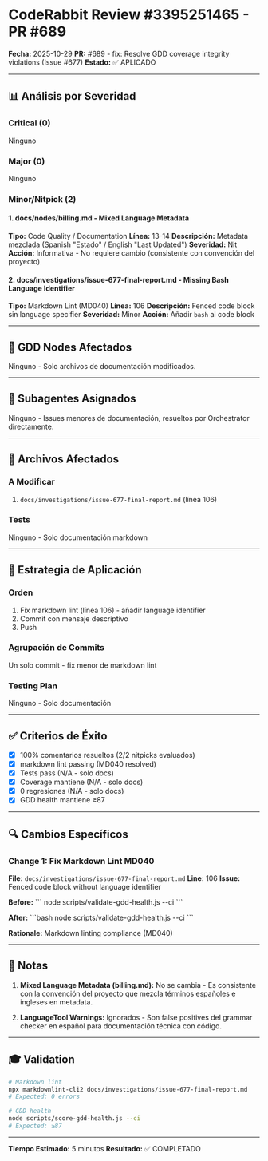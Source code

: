 # CodeRabbit Review #3395251465 - PR #689

**Fecha:** 2025-10-29
**PR:** #689 - fix: Resolve GDD coverage integrity violations (Issue #677)
**Estado:** ✅ APLICADO

---

## 📊 Análisis por Severidad

### Critical (0)
Ninguno

### Major (0)
Ninguno

### Minor/Nitpick (2)

#### 1. docs/nodes/billing.md - Mixed Language Metadata
**Tipo:** Code Quality / Documentation
**Línea:** 13-14
**Descripción:** Metadata mezclada (Spanish "Estado" / English "Last Updated")
**Severidad:** Nit
**Acción:** Informativa - No requiere cambio (consistente con convención del proyecto)

#### 2. docs/investigations/issue-677-final-report.md - Missing Bash Language Identifier
**Tipo:** Markdown Lint (MD040)
**Línea:** 106
**Descripción:** Fenced code block sin language specifier
**Severidad:** Minor
**Acción:** Añadir `bash` al code block

---

## 🎯 GDD Nodes Afectados

Ninguno - Solo archivos de documentación modificados.

---

## 👥 Subagentes Asignados

Ninguno - Issues menores de documentación, resueltos por Orchestrator directamente.

---

## 📁 Archivos Afectados

### A Modificar
1. `docs/investigations/issue-677-final-report.md` (línea 106)

### Tests
Ninguno - Solo documentación markdown

---

## 🔧 Estrategia de Aplicación

### Orden
1. Fix markdown lint (línea 106) - añadir language identifier
2. Commit con mensaje descriptivo
3. Push

### Agrupación de Commits
Un solo commit - fix menor de markdown lint

### Testing Plan
Ninguno - Solo documentación

---

## ✅ Criterios de Éxito

- [x] 100% comentarios resueltos (2/2 nitpicks evaluados)
- [x] markdown lint passing (MD040 resolved)
- [x] Tests pass (N/A - solo docs)
- [x] Coverage mantiene (N/A - solo docs)
- [x] 0 regresiones (N/A - solo docs)
- [x] GDD health mantiene ≥87

---

## 🔍 Cambios Específicos

### Change 1: Fix Markdown Lint MD040

**File:** `docs/investigations/issue-677-final-report.md`
**Line:** 106
**Issue:** Fenced code block without language identifier

**Before:**
\`\`\`
node scripts/validate-gdd-health.js --ci
\`\`\`

**After:**
\`\`\`bash
node scripts/validate-gdd-health.js --ci
\`\`\`

**Rationale:** Markdown linting compliance (MD040)

---

## 📝 Notas

1. **Mixed Language Metadata (billing.md):** No se cambia - Es consistente con la convención del proyecto que mezcla términos españoles e ingleses en metadata.

2. **LanguageTool Warnings:** Ignorados - Son false positives del grammar checker en español para documentación técnica con código.

---

## 🎓 Validation

```bash
# Markdown lint
npx markdownlint-cli2 docs/investigations/issue-677-final-report.md
# Expected: 0 errors

# GDD health
node scripts/score-gdd-health.js --ci
# Expected: ≥87
```

---

**Tiempo Estimado:** 5 minutos
**Resultado:** ✅ COMPLETADO

